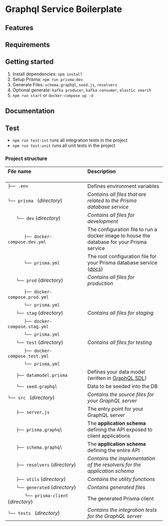 # Graphql Service Boilerplate

## Features


## Requirements


## Getting started
1. Install dependencies: `npm install`
2. Setup Prisma: `npm run prisma:dev`
3. Generate Files: `schema.graphql`, `seed.js`, `resolvers`
4. Optional generate: `kafka producer`, `kafka consumer`, `elastic search`
5. `npm run start` or `docker-compose up -d`

## Documentation

## Test
* `npm run test:int` runs all integration tests in the project
* `npm run test:unit` runs all unit tests in the project

### Project structure

| File name 　　　　　　　　　　　　　　| Description 　　　　　　　　<br><br>|
| :--  | :--         |
| `├── .env` | Defines environment variables |
| `└── prisma ` (_directory_) | _Contains all files that are related to the Prisma database service_ |\
| `　　└── dev` (_directory_) | _Contains all files for development_ |
| `　　   ├── docker-compose.dev.yml` | The configuration file to run a docker image to house the database for your Prisma service |
| `　　   └── prisma.yml` | The root configuration file for your Prisma database service ([docs](https://www.prismagraphql.com/docs/reference/prisma.yml/overview-and-example-foatho8aip)) |
| `　　└── prod` (_directory_) | _Contains all files for production_ |
| `　　   ├── docker-compose.prod.yml`
| `　　   └── prisma.yml`
| `　　└── stag` (_directory_) | _Contains all files for staging_ |
| `　　   ├── docker-compose.stag.yml`
| `　　   └── prisma.yml`
| `　　└── test` (_directory_) | _Contains all files for testing_ |
| `　　   ├── docker-compose.test.yml`
| `　　   └── prisma.yml`
| `　　├── datamodel.prisma` | Defines your data model (written in [GraphQL SDL](https://blog.graph.cool/graphql-sdl-schema-definition-language-6755bcb9ce51)) |
| `　　└── seed.graphql` | Data to be seeded into the DB |
| `└── src ` (_directory_) | _Contains the source files for your GraphQL server_ |
| `　　├── server.js` | The entry point for your GraphQL server |
| `　　├── prisma.graphql` | The **application schema** defining the API exposed to client applications  |
| `　　├── schema.graphql` | The **application schema** defining the entire API  |
| `　　├── resolvers` (_directory_) | _Contains the implementation of the resolvers for the application schema_ |
| `　　├── utils` (_directory_) | _Contains the utility functions_ |
| `　　└── generated` (_directory_) | _Contains generated files_ |
| `　　　　└── prisma-client` (_directory_) | The generated Prisma client |
| `└── tests ` (_directory_) | _Contains the integration tests for the GraphQL server_ |


